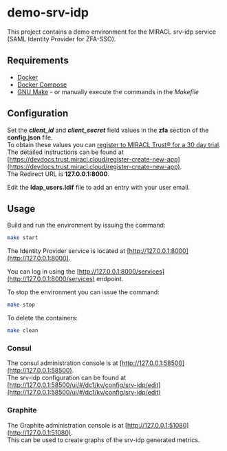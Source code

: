 # demo-srv-idp

This project contains a demo environment for the MIRACL srv-idp service (SAML Identity Provider for ZFA-SSO).


## Requirements

* [Docker](https://www.docker.com/products/overview)
* [Docker Compose](https://docs.docker.com/compose)
* [GNU Make](http://www.gnu.org/software/make/) - or manually execute the commands in the *Makefile*


## Configuration

Set the ***client_id*** and ***client_secret*** field values in the **zfa** section of the **config.json** file.  
To obtain these values you can [register to MIRACL Trust® for a 30 day trial](https://trust.miracl.cloud/get-started).  
The detailed instructions can be found at [https://devdocs.trust.miracl.cloud/register-create-new-app](https://devdocs.trust.miracl.cloud/register-create-new-app).  
The Redirect URL is **127.0.0.1:8000**.

Edit the **ldap_users.ldif** file to add an entry with your user email.

## Usage

Build and run the environment by issuing the command:
```sh
make start
```

The Identity Provider service is located at [http://127.0.0.1:8000](http://127.0.0.1:8000).

You can log in using the [http://127.0.0.1:8000/services](http://127.0.0.1:8000/services) endpoint.

To stop the environment you can issue the command:
```sh
make stop
```

To delete the containers:
```sh
make clean
```


### Consul

The consul administration console is at [http://127.0.0.1:58500](http://127.0.0.1:58500).  
The srv-idp configuration can be found at [http://127.0.0.1:58500/ui/#/dc1/kv/config/srv-idp/edit](http://127.0.0.1:58500/ui/#/dc1/kv/config/srv-idp/edit)


### Graphite

The Graphite administration console is at [http://127.0.0.1:51080](http://127.0.0.1:51080).  
This can be used to create graphs of the srv-idp generated metrics.
